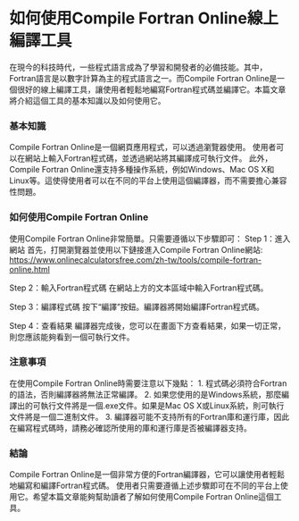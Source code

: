如何使用Compile Fortran Online線上編譯工具
================================

在現今的科技時代，一些程式語言成為了學習和開發者的必備技能。其中，Fortran語言是以數字計算為主的程式語言之一。而Compile Fortran Online是一個很好的線上編譯工具，讓使用者輕鬆地編寫Fortran程式碼並編譯它。本篇文章將介紹這個工具的基本知識以及如何使用它。

### 基本知識

Compile Fortran Online是一個網頁應用程式，可以透過瀏覽器使用。 使用者可以在網站上輸入Fortran程式碼，並透過網站將其編譯成可執行文件。 此外，Compile Fortran Online還支持多種操作系統，例如Windows、Mac OS X和Linux等。這使得使用者可以在不同的平台上使用這個編譯器，而不需要擔心兼容性問題。

### 如何使用Compile Fortran Online

使用Compile Fortran Online非常簡單。只需要遵循以下步驟即可： Step 1：進入網站 首先，打開瀏覽器並使用以下鏈接進入Compile Fortran Online網站: <https://www.onlinecalculatorsfree.com/zh-tw/tools/compile-fortran-online.html>

Step 2：輸入Fortran程式碼 在網站上方的文本區域中輸入Fortran程式碼。

Step 3：編譯程式碼 按下“編譯”按鈕。編譯器將開始編譯Fortran程式碼。

Step 4：查看結果 編譯器完成後，您可以在畫面下方查看結果，如果一切正常，則您應該能夠看到一個可執行文件。

### 注意事項

在使用Compile Fortran Online時需要注意以下幾點： 1. 程式碼必須符合Fortran的語法，否則編譯器將無法正常編譯。
2. 如果您使用的是Windows系統，那麼編譯出的可執行文件將是一個.exe文件。如果是Mac OS X或Linux系統，則可執行文件將是一個二進制文件。
3. 編譯器可能不支持所有的Fortran庫和運行庫，因此在編寫程式碼時，請務必確認所使用的庫和運行庫是否被編譯器支持。

### 結論

Compile Fortran Online是一個非常方便的Fortran編譯器，它可以讓使用者輕鬆地編寫和編譯Fortran程式碼。 使用者只需要遵循上述步驟即可在不同的平台上使用它。希望本篇文章能夠幫助讀者了解如何使用Compile Fortran Online這個工具。 